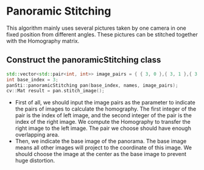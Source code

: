Panoramic Stitching
======

This algorithm mainly uses several pictures taken by one camera in one fixed position from different angles. These pictures can be stitched together with the Homography matrix.<br>

## Construct the panoramicStitching class
```cpp
std::vector<std::pair<int, int>> image_pairs = { { 3, 0 },{ 3, 1 },{ 3, 2 } };
int base_index = 3;
panSti::panoramicStitching pan(base_index, names, image_pairs);
cv::Mat result = pan.stitch_image();
```
* First of all, we should input the image pairs as the parameter to indicate the pairs of images to calculate the homography. The first integer of the pair is the index of left image, and the second integer of the pair is the index of the right image. We compute the Homography to transfer the right image to the left image. The pair we choose should have enough overlapping area.<br>
* Then, we indicate the base image of the panorama. The base image means all other images will project to the coordinate of this image. We should choose the image at the center as the base image to prevent huge distortion.<br>

